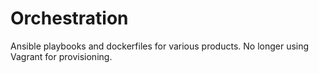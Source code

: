 Orchestration
=============

Ansible playbooks and dockerfiles for various products. No longer using Vagrant for provisioning.
